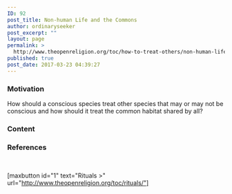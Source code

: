 ```yaml
---
ID: 92
post_title: Non-human Life and the Commons
author: ordinaryseeker
post_excerpt: ""
layout: page
permalink: >
  http://www.theopenreligion.org/toc/how-to-treat-others/non-human-life-and-the-commons/
published: true
post_date: 2017-03-23 04:39:27
---
```

<h3>Motivation</h3>
How should a conscious species treat other species that may or may not be conscious and how should it treat the common habitat shared by all?
<h3>Content</h3>
<h3>References</h3>
&nbsp;

[maxbutton id="1" text="Rituals &gt;" url="http://www.theopenreligion.org/toc/rituals/"]